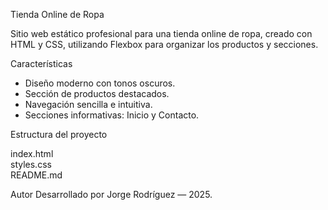 Tienda Online de Ropa

Sitio web estático profesional para una tienda online de ropa, creado con HTML y CSS, utilizando Flexbox para organizar los productos y secciones.

Características

- Diseño moderno con tonos oscuros.
- Sección de productos destacados.
- Navegación sencilla e intuitiva.
- Secciones informativas: Inicio y Contacto.


Estructura del proyecto

index.html  
styles.css  
README.md


Autor
Desarrollado por Jorge Rodríguez — 2025.
